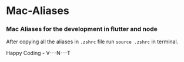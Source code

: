 # Mac-Aliases
### Mac Aliases for the development in flutter and node

After copying all the aliases in `.zshrc` file run `source .zshrc` in terminal.

Happy Coding - V---N---T

